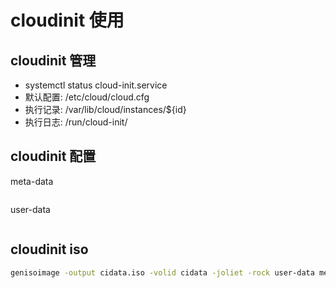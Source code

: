 # cloudinit 使用

## cloudinit 管理
- systemctl status cloud-init.service
- 默认配置: /etc/cloud/cloud.cfg
- 执行记录: /var/lib/cloud/instances/${id}
- 执行日志: /run/cloud-init/

## cloudinit 配置
meta-data
```
```
user-data
```
```

## cloudinit iso
```bash
genisoimage -output cidata.iso -volid cidata -joliet -rock user-data meta-data
```


